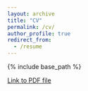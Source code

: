 ```yaml
---
layout: archive
title: "CV"
permalink: /cv/
author_profile: true
redirect_from:
  - /resume
---
```


{% include base_path %}


[Link to PDF file](https://ccming3.github.io/files/Cheung_CV.pdf)


